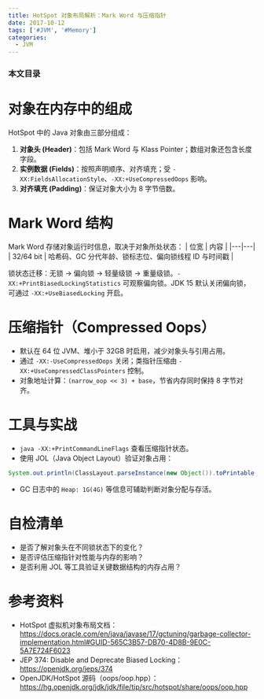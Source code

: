```yaml
---
title: HotSpot 对象布局解析：Mark Word 与压缩指针
date: 2017-10-12
tags: ['#JVM', '#Memory']
categories:
  - JVM
---
```


### 本文目录
<!-- toc -->

# 对象在内存中的组成
HotSpot 中的 Java 对象由三部分组成：
1. **对象头 (Header)**：包括 Mark Word 与 Klass Pointer；数组对象还包含长度字段。
2. **实例数据 (Fields)**：按照声明顺序、对齐填充；受 `-XX:FieldsAllocationStyle`、`-XX:+UseCompressedOops` 影响。
3. **对齐填充 (Padding)**：保证对象大小为 8 字节倍数。

# Mark Word 结构
Mark Word 存储对象运行时信息，取决于对象所处状态：
| 位宽 | 内容 |
|---|---|
| 32/64 bit | 哈希码、GC 分代年龄、锁标志位、偏向锁线程 ID 与时间戳 |

锁状态迁移：无锁 → 偏向锁 → 轻量级锁 → 重量级锁。`-XX:+PrintBiasedLockingStatistics` 可观察偏向锁。JDK 15 默认关闭偏向锁，可通过 `-XX:+UseBiasedLocking` 开启。

# 压缩指针（Compressed Oops）
- 默认在 64 位 JVM、堆小于 32GB 时启用，减少对象头与引用占用。
- 通过 `-XX:-UseCompressedOops` 关闭；类指针压缩由 `-XX:+UseCompressedClassPointers` 控制。
- 对象地址计算：`(narrow_oop << 3) + base`，节省内存同时保持 8 字节对齐。

# 工具与实战
- `java -XX:+PrintCommandLineFlags` 查看压缩指针状态。
- 使用 JOL（Java Object Layout）验证对象占用：
```java
System.out.println(ClassLayout.parseInstance(new Object()).toPrintable());
```
- GC 日志中的 `Heap: 1G(4G)` 等信息可辅助判断对象分配与存活。

# 自检清单
- 是否了解对象头在不同锁状态下的变化？
- 是否评估压缩指针对性能与内存的影响？
- 是否利用 JOL 等工具验证关键数据结构的内存占用？

# 参考资料
- HotSpot 虚拟机对象布局文档：https://docs.oracle.com/en/java/javase/17/gctuning/garbage-collector-implementation.html#GUID-565C3B57-DB70-4D8B-9E0C-5A7E724F6023
- JEP 374: Disable and Deprecate Biased Locking：https://openjdk.org/jeps/374
- OpenJDK/HotSpot 源码（oops/oop.hpp）：https://hg.openjdk.org/jdk/jdk/file/tip/src/hotspot/share/oops/oop.hpp
